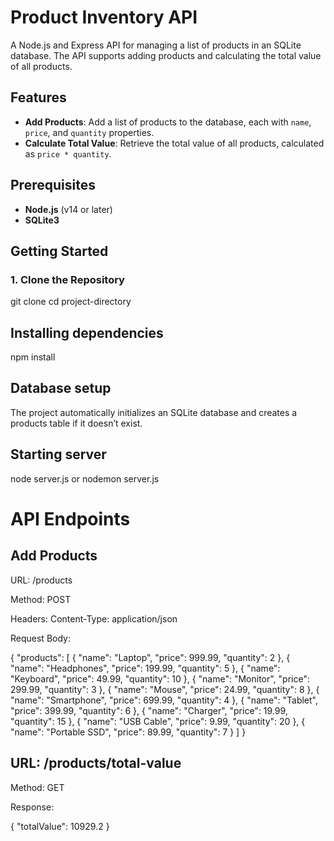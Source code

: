 # Product Inventory API

A Node.js and Express API for managing a list of products in an SQLite database. The API supports adding products and calculating the total value of all products.

## Features

- **Add Products**: Add a list of products to the database, each with `name`, `price`, and `quantity` properties.
- **Calculate Total Value**: Retrieve the total value of all products, calculated as `price * quantity`.

## Prerequisites

- **Node.js** (v14 or later)
- **SQLite3**

## Getting Started

### 1. Clone the Repository

git clone
cd project-directory

## Installing dependencies

npm install

## Database setup

The project automatically initializes an SQLite database and creates a products table if it doesn’t exist.

## Starting server

node server.js or nodemon server.js

# API Endpoints

## Add Products

URL: /products

Method: POST

Headers: Content-Type: application/json

Request Body:

{
"products": [
{ "name": "Laptop", "price": 999.99, "quantity": 2 },
{ "name": "Headphones", "price": 199.99, "quantity": 5 },
{ "name": "Keyboard", "price": 49.99, "quantity": 10 },
{ "name": "Monitor", "price": 299.99, "quantity": 3 },
{ "name": "Mouse", "price": 24.99, "quantity": 8 },
{ "name": "Smartphone", "price": 699.99, "quantity": 4 },
{ "name": "Tablet", "price": 399.99, "quantity": 6 },
{ "name": "Charger", "price": 19.99, "quantity": 15 },
{ "name": "USB Cable", "price": 9.99, "quantity": 20 },
{ "name": "Portable SSD", "price": 89.99, "quantity": 7 }
]
}

## URL: /products/total-value

Method: GET

Response:

{
"totalValue": 10929.2
}
